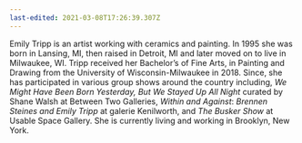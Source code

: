 ```yaml
---
last-edited: 2021-03-08T17:26:39.307Z
---
```

Emily Tripp is an artist working with ceramics and painting. In 1995 she
was born in Lansing, MI, then raised in Detroit, MI and later moved on to live
in Milwaukee, WI. Tripp received her Bachelor’s of Fine Arts, in Painting and
Drawing from the University of Wisconsin-Milwaukee in 2018. Since, she has
participated in various group shows around the country including, *We Might
Have Been Born Yesterday, But We Stayed Up All Night* curated by Shane Walsh
at Between Two Galleries, *Within and Against*: *Brennen Steines and Emily
Tripp* at galerie Kenilworth, and *The Busker Show* at Usable Space Gallery.
She is currently living and working in Brooklyn, New York.
